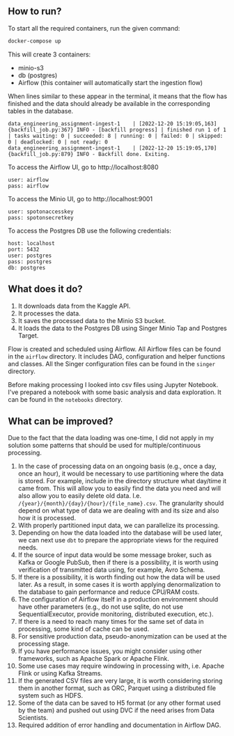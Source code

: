 ## How to run?

To start all the required containers, run the given command:
```bash
docker-compose up
```

This will create 3 containers:
- minio-s3
- db (postgres)
- Airflow (this container will automatically start the ingestion flow)

When lines similar to these appear in the terminal, it means that the flow has finished and the data should already be available in the corresponding tables in the database.
```shell
data_engineering_assignment-ingest-1    | [2022-12-20 15:19:05,163] {backfill_job.py:367} INFO - [backfill progress] | finished run 1 of 1 | tasks waiting: 0 | succeeded: 8 | running: 0 | failed: 0 | skipped: 0 | deadlocked: 0 | not ready: 0
data_engineering_assignment-ingest-1    | [2022-12-20 15:19:05,170] {backfill_job.py:879} INFO - Backfill done. Exiting.

```

To access the Airflow UI, go to http://localhost:8080
```shell
user: airflow
pass: airflow
```

To access the Minio UI, go to http://localhost:9001
```shell
user: spotonaccesskey
pass: spotonsecretkey
```

To access the Postgres DB use the following credentials:
```shell
host: localhost
port: 5432
user: postgres
pass: postgres
db: postgres
```

## What does it do?

1. It downloads data from the Kaggle API.
2. It processes the data.
3. It saves the processed data to the Minio S3 bucket.
4. It loads the data to the Postgres DB using Singer Minio Tap and Postgres Target.

Flow is created and scheduled using Airflow.
All Airflow files can be found in the `airflow` directory. It includes DAG, configuration and helper functions and classes.
All the Singer configuration files can be found in the `singer` directory.

Before making processing I looked into csv files using Jupyter Notebook. I've prepared a notebook with some basic analysis and data exploration. It can be found in the `notebooks` directory.

## What can be improved?
Due to the fact that the data loading was one-time, I did not apply in my solution some patterns that should be used for multiple/continuous processing.

1. In the case of processing data on an ongoing basis (e.g., once a day, once an hour), it would be necessary to use partitioning where the data is stored. For example, include in the directory structure what day/time it came from. This will allow you to easily find the data you need and will also allow you to easily delete old data. I.e. `/{year}/{month}/{day}/{hour}/{file_name}.csv`. The granularity should depend on what type of data we are dealing with and its size and also how it is processed.
2. With properly partitioned input data, we can parallelize its processing.
3. Depending on how the data loaded into the database will be used later, we can next use `dbt` to prepare the appropriate views for the required needs.
4. If the source of input data would be some message broker, such as Kafka or Google PubSub, then if there is a possibility, it is worth using verification of transmitted data using, for example, Avro Schema.
5. If there is a possibility, it is worth finding out how the data will be used later. As a result, in some cases it is worth applying denormalization to the database to gain performance and reduce CPU/RAM costs.
6. The configuration of Airflow itself in a production environment should have other parameters (e.g., do not use sqlite, do not use SequentialExecutor, provide monitoring, distributed execution, etc.).
7. If there is a need to reach many times for the same set of data in processing, some kind of cache can be used.
8. For sensitive production data, pseudo-anonymization can be used at the processing stage.
9. If you have performance issues, you might consider using other frameworks, such as Apache Spark or Apache Flink.
10. Some use cases may require windowing in processing with, i.e. Apache Flink or using Kafka Streams.
11. If the generated CSV files are very large, it is worth considering storing them in another format, such as ORC, Parquet using a distributed file system such as HDFS.
12. Some of the data can be saved to H5 format (or any other format used by the team) and pushed out using DVC if the need arises from Data Scientists.
13. Required addition of error handling and documentation in Airflow DAG.

